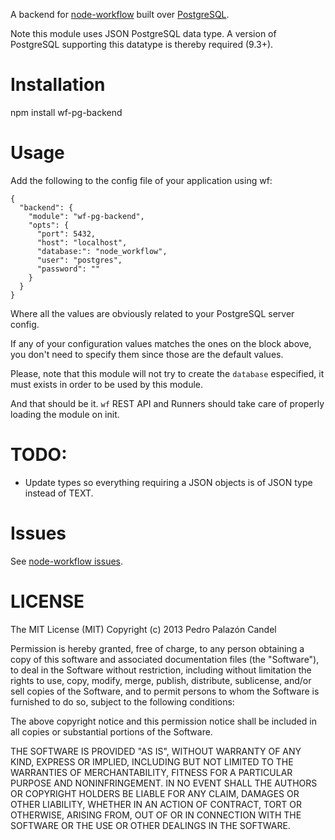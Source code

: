 A backend for [node-workflow](http://kusor.github.com/node-workflow/) built
over [PostgreSQL](http://www.postgresql.org/).

Note this module uses JSON PostgreSQL data type. A version of PostgreSQL
supporting this datatype is thereby required (9.3+).

# Installation

npm install wf-pg-backend

# Usage

Add the following to the config file of your application using wf:

    {
      "backend": {
        "module": "wf-pg-backend",
        "opts": {
          "port": 5432,
          "host": "localhost",
          "database:": "node_workflow",
          "user": "postgres",
          "password": ""
        }
      }
    }

Where all the values are obviously related to your PostgreSQL server config.

If any of your configuration values matches the ones on the block
above, you don't need to specify them since those are the default values.

Please, note that this module will not try to create the `database` especified,
it must exists in order to be used by this module.

And that should be it. `wf` REST API and Runners should take care of
properly loading the module on init.


# TODO:
- Update types so everything requiring a JSON objects is of JSON type instead
  of TEXT.

# Issues

See [node-workflow issues](https://github.com/kusor/node-workflow/issues).

# LICENSE

The MIT License (MIT) Copyright (c) 2013 Pedro Palazón Candel

Permission is hereby granted, free of charge, to any person obtaining a copy of this software and associated documentation files (the "Software"), to deal in the Software without restriction, including without limitation the rights to use, copy, modify, merge, publish, distribute, sublicense, and/or sell copies of the Software, and to permit persons to whom the Software is furnished to do so, subject to the following conditions:

The above copyright notice and this permission notice shall be included in all copies or substantial portions of the Software.

THE SOFTWARE IS PROVIDED "AS IS", WITHOUT WARRANTY OF ANY KIND, EXPRESS OR IMPLIED, INCLUDING BUT NOT LIMITED TO THE WARRANTIES OF MERCHANTABILITY, FITNESS FOR A PARTICULAR PURPOSE AND NONINFRINGEMENT. IN NO EVENT SHALL THE AUTHORS OR COPYRIGHT HOLDERS BE LIABLE FOR ANY CLAIM, DAMAGES OR OTHER LIABILITY, WHETHER IN AN ACTION OF CONTRACT, TORT OR OTHERWISE, ARISING FROM, OUT OF OR IN CONNECTION WITH THE SOFTWARE OR THE USE OR OTHER DEALINGS IN THE SOFTWARE.
